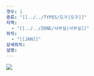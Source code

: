 ```yaml
---
갯수: 1
종류: "[[../../TYPES/도구|도구]]"
지역:
  - "[[../../ZONE/사무실|사무실]]"
위치:
  - "[[JAN]]"
상세위치: 
설명:
---
```

![](http://192.168.50.22/devices/250222_IMG_0015.jpeg)